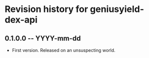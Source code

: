 # Revision history for geniusyield-dex-api

## 0.1.0.0 -- YYYY-mm-dd

* First version. Released on an unsuspecting world.
